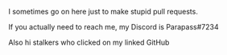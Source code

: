 I sometimes go on here just to make stupid pull requests.

If you actually need to reach me, my Discord is Parapass#7234

Also hi stalkers who clicked on my linked GitHub
